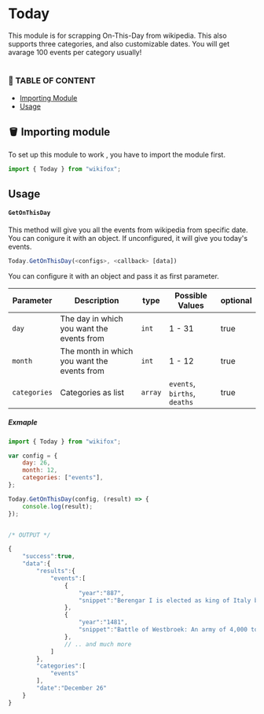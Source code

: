 # Today

This module is for scrapping On-This-Day from wikipedia. This also supports three categories, and also customizable dates. You will get avarage 100 events per category usually!

#

### 📃 TABLE OF CONTENT

-   [ Importing Module](#🪣-importing-module)
-   [Usage](#usage)

## 🪣 Importing module

To set up this module to work , you have to import the module first.

```js
import { Today } from "wikifox";
```

## Usage

#### `GetOnThisDay`

This method will give you all the events from wikipedia from specific date. You can conigure it with an object. If unconfigured, it will give you today's events.

```js
Today.GetOnThisDay(<configs>, <callback> [data])
```

You can configure it with an object and pass it as first parameter.

| Parameter    | Description                                 | type    | Possible Values              | optional |
| ------------ | ------------------------------------------- | ------- | ---------------------------- | -------- |
| `day`        | The day in which you want the events from   | `int`   | 1 - 31                       | true     |
| `month`      | The month in which you want the events from | `int`   | 1 - 12                       | true     |
| `categories` | Categories as list                          | `array` | `events`, `births`, `deaths` | true     |

##### Exmaple

```js
import { Today } from "wikifox";

var config = {
	day: 26,
	month: 12,
	categories: ["events"],
};

Today.GetOnThisDay(config, (result) => {
	console.log(result);
});


/* OUTPUT */

{
    "success":true,
    "data":{
        "results":{
            "events":[
                {
                    "year":"887",
                    "snippet":"Berengar I is elected as king of Italy by the lords of Lombardy. He is crowned with the Iron Crown of Lombardy at Pavia."
                },
                {
                    "year":"1481",
                    "snippet":"Battle of Westbroek: An army of 4,000 to 5,000 soldiers raised by David of Burgundy, Bishop of Utrecht, attacks an armed mob of people from nearby Utrecht who were trying to avenge the massacre of the inhabitants of Westbroek."
                },
                // .. and much more
            ]
        },
        "categories":[
            "events"
        ],
        "date":"December 26"
    }
}
```

